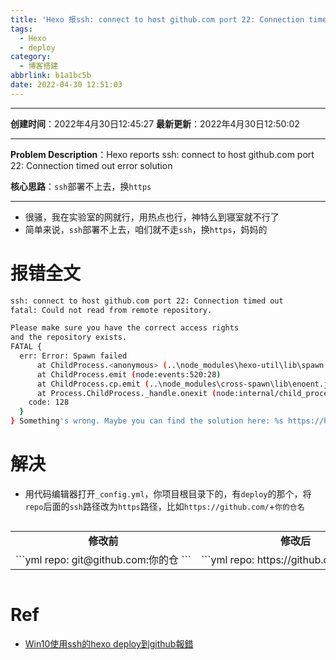 ```yaml
---
title: 'Hexo 报ssh: connect to host github.com port 22: Connection timed out错误解决办法'
tags:
  - Hexo
  - deploy
category:
  - 博客搭建
abbrlink: b1a1bc5b
date: 2022-04-30 12:51:03
---
```


---

**创建时间**：2022年4月30日12:45:27
**最新更新**：2022年4月30日12:50:02

---

**Problem Description**：Hexo reports ssh: connect to host github.com port 22: Connection timed out error solution

**核心思路**：`ssh`部署不上去，换`https`

---

* 很骚，我在实验室的网就行，用热点也行，神特么到寝室就不行了
* 简单来说，`ssh`部署不上去，咱们就不走`ssh`，换`https`，妈妈的

# 报错全文
```bash
ssh: connect to host github.com port 22: Connection timed out
fatal: Could not read from remote repository.

Please make sure you have the correct access rights
and the repository exists.
FATAL {
  err: Error: Spawn failed
      at ChildProcess.<anonymous> (..\node_modules\hexo-util\lib\spawn.js:51:21)
      at ChildProcess.emit (node:events:520:28)
      at ChildProcess.cp.emit (..\node_modules\cross-spawn\lib\enoent.js:34:29)
      at Process.ChildProcess._handle.onexit (node:internal/child_process:291:12) {
    code: 128
  }
} Something's wrong. Maybe you can find the solution here: %s https://hexo.io/docs/troubleshooting.html
```

# 解决
* 用代码编辑器打开`_config.yml`，你项目根目录下的，有`deploy`的那个，将`repo`后面的`ssh`路径改为`https`路径，比如`https://github.com/`+`你的仓名`

<div style="overflow:auto;width:100%"> <table width="auto" style="white-space:nowrap">
<tr>
<td> <div align = center> <strong>修改前</strong></div> </td> <td> <div align = center> <strong>修改后</strong></div> </td>
</tr>
<tr>
<td>
```yml
repo: git@github.com:你的仓
```
</td>
<td>
```yml
repo: https://github.com/你的仓
```
</td>
</table>
</div>



# Ref
* [Win10使用ssh的hexo deploy到github報錯](https://github.com/hexojs/hexo/issues/3339)
